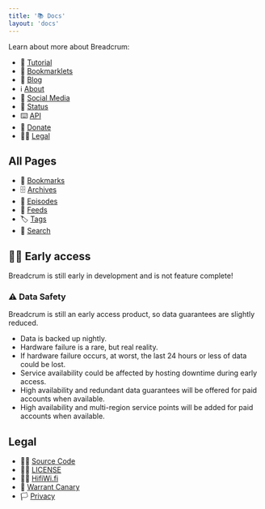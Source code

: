 ```yaml
---
title: '📚 Docs'
layout: 'docs'
---
```


Learn about more about Breadcrum:

- 🔰 [Tutorial](./tutorial/)
- 📑 [Bookmarklets](./bookmarklets/)
- 📜 [Blog](/blog/)
- ℹ️ [About](/about/)
- 🙊 [Social Media](./social/)
- 🚦 [Status](https://breadcrum.betteruptime.com)
- ⌨️ [API](/openapi/)
- 💸 [Donate](./donate/)
- 👩‍⚖️ [Legal](/legal/)

## All Pages

- 🔖 [Bookmarks](/bookmarks/)
- 🗄️ [Archives](/archives/)
- 📼 [Episodes](/episodes/)
- 📡 [Feeds](/feeds/)
- 🏷️ [Tags](/tags/)
- 🔎 [Search](/search/bookmarks)

## 👷‍♂️ Early access

Breadcrum is still early in development and is not feature complete!

### ⚠️ Data Safety

Breadcrum is still an early access product, so data guarantees are slightly reduced.

- Data is backed up nightly.
- Hardware failure is a rare, but real reality.
- If hardware failure occurs, at worst, the last 24 hours or less of data could be lost.
- Service availability could be affected by hosting downtime during early access.
- High availability and redundant data guarantees will be offered for paid accounts when available.
- High availability and multi-region service points will be added for paid accounts when available.

## Legal

- 🧙‍♂️ [Source Code](https://github.com/hifiwi-fi/breadcrum.net/)
- 👨‍⚖️ [LICENSE](https://github.com/hifiwi-fi/breadcrum.net/blob/master/LICENSE)
- 👨‍💼 [HifiWi.fi](https://hifiwi.fi)
- 🦜 [Warrant Canary](./canary/)
- 🏳️ [Privacy](./privacy/)
